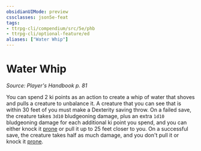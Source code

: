 ```yaml
---
obsidianUIMode: preview
cssclasses: json5e-feat
tags:
- ttrpg-cli/compendium/src/5e/phb
- ttrpg-cli/optional-feature/ed
aliases: ["Water Whip"]
---
```

# Water Whip
*Source: Player's Handbook p. 81*  

You can spend 2 ki points as an action to create a whip of water that shoves and pulls a creature to unbalance it. A creature that you can see that is within 30 feet of you must make a Dexterity saving throw. On a failed save, the creature takes `3d10` bludgeoning damage, plus an extra `1d10` bludgeoning damage for each additional ki point you spend, and you can either knock it [prone](3-Mechanics/CLI/rules/conditions.md#Prone) or pull it up to 25 feet closer to you. On a successful save, the creature takes half as much damage, and you don't pull it or knock it [prone](3-Mechanics/CLI/rules/conditions.md#Prone).